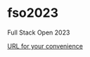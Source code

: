 # fso2023
Full Stack Open 2023

[URL for your convenience](https://fullstackopen.com/en/part4/token_authentication)
